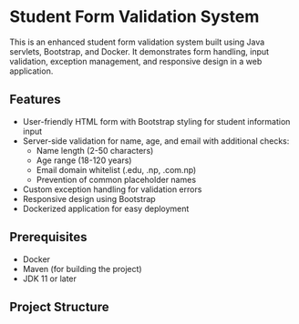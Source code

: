 # Student Form Validation System

This is an enhanced student form validation system built using Java servlets, Bootstrap, and Docker. It demonstrates form handling, input validation, exception management, and responsive design in a web application.

## Features

- User-friendly HTML form with Bootstrap styling for student information input
- Server-side validation for name, age, and email with additional checks:
  - Name length (2-50 characters)
  - Age range (18-120 years)
  - Email domain whitelist (.edu, .np, .com.np)
  - Prevention of common placeholder names
- Custom exception handling for validation errors
- Responsive design using Bootstrap
- Dockerized application for easy deployment

## Prerequisites

- Docker
- Maven (for building the project)
- JDK 11 or later

## Project Structure

